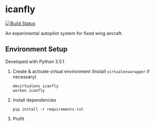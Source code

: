 # icanfly

[![Build Status](https://travis-ci.org/muratozkan/icanfly.svg?branch=master)](https://travis-ci.org/muratozkan/icanfly)

An experimental autopilot system for fixed wing aircraft. 

## Environment Setup

Developed with Python 3.5.1 

1. Create & activate virtual environment
   (Install `virtualenvwrapper` if necessary)
  
   ```
   mkvirtualenv icanfly
   workon icanfly
   ```
2. Install dependencies

   ```
   pip install -r requirements.txt
   ``` 
3. Profit

